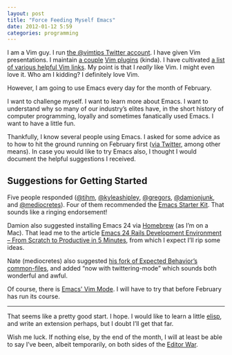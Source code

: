 ```yaml
---
layout: post
title: "Force Feeding Myself Emacs"
date: 2012-01-12 5:59
categories: programming
---
```


I am a Vim guy. I run [the @vimtips Twitter account]("http://twitter.com/vimtips"). I have given Vim presentations. I maintain [a couple]("https://github.com/mileszs/ack.vim") [Vim plugins]("https://github.com/mileszs/apidock.vim") (kinda). I have cultivated [a list of various helpful Vim links]("http://mileszs.github.com/"). My point is that I *really* like Vim. I might even love it. Who am I kidding? I definitely love Vim.

However, I am going to use Emacs every day for the month of February.

I want to challenge myself. I want to learn more about Emacs. I want to
understand why so many of our industry’s elites have, in the short
history of computer programming, loyally and sometimes fanatically used
Emacs. I want to have a little fun.

Thankfully, I know several people using Emacs. I asked for some advice
as to how to hit the ground running on February first ([via
Twitter]("http://twitter.com/#!/mileszs/status/154596352674906112"),
among other means). In case you would like to try Emacs also, I thought
I would document the helpful suggestions I received.

Suggestions for Getting Started
-------------------------------

Five people responded ([@tihm]("http://twitter.com/tihm"),
[@kyleashipley]("http://twitter.com/kyleashipley"),
[@gregors]("http://twitter.com/gregors"),
[@damionjunk]("http://twitter.com/damionjunk"), and
[@mediocretes]("http://twitter.com/mediocretes")). Four of them
recommended the [Emacs Starter
Kit]("https://github.com/technomancy/emacs-starter-kit"). That sounds
like a ringing endorsement!

Damion also suggested installing Emacs 24 via
[Homebrew]("http://mxcl.github.com/homebrew/") (as I’m on a Mac). That
lead me to the article [Emacs 24 Rails Development Environment – From
Scratch to Productive in 5
Minutes]("http://www.viget.com/extend/emacs-24-rails-development-environment-from-scratch-to-productive-in-5-minu/"),
from which I expect I’ll rip some ideas.

Nate (mediocretes) also suggested [his fork of Expected Behavior’s
common-files]("https://github.com/mediocretes/common-files"), and
added “now with twittering-mode” which sounds both wonderful and awful.

Of course, there is [Emacs' Vim
Mode]("http://www.emacswiki.org/emacs/VimMode"). I will have to try
that before February has run its course.

* * * * *

That seems like a pretty good start. I hope. I would like to learn a
little [elisp]("http://www.emacswiki.org/emacs/LearnEmacsLisp"), and
write an extension perhaps, but I doubt I’ll get that far.

Wish me luck. If nothing else, by the end of the month, I will at least
be able to say I’ve been, albeit temporarily, on both sides of the
[Editor War]("http://en.wikipedia.org/wiki/Editor_war").
